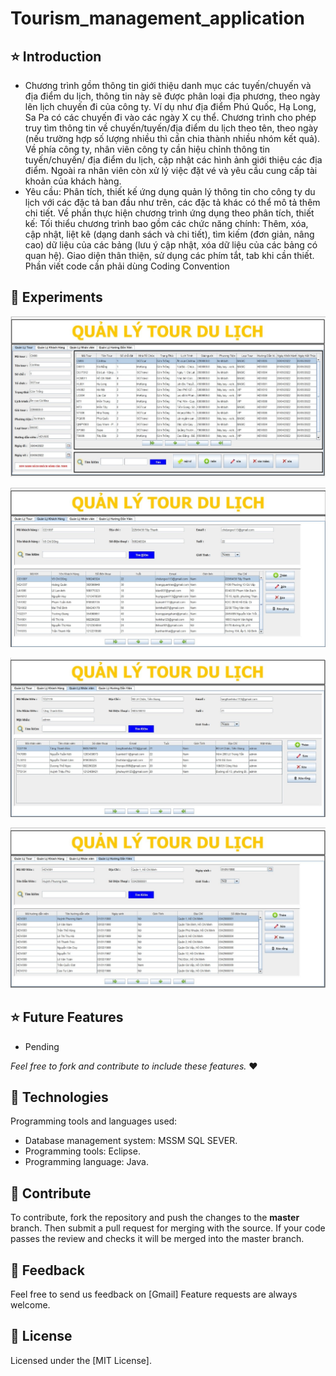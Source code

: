 # Tourism_management_application
## ⭐ Introduction
-   Chương trình gồm thông tin giới thiệu danh mục các tuyến/chuyến và địa điểm du lịch, 
thông tin này sẽ được phân loại địa phương, theo ngày lên lịch chuyến đi của công ty. 
Ví dụ như địa điểm Phú Quốc, Hạ Long, Sa Pa có các chuyến đi vào các ngày X cụ thể.
Chương trình cho phép truy tìm thông tin về chuyến/tuyến/địa điểm du lịch theo tên, 
theo ngày (nếu trường hợp số lượng nhiều thì cần chia thành nhiều nhóm kết quả). 
Về phía công ty, nhân viên công ty cần hiệu chỉnh thông tin tuyến/chuyến/ địa điểm du 
lịch, cập nhật các hình ảnh giới thiệu các địa điểm. Ngoài ra nhân viên còn xử lý việc 
đặt vé và yêu cầu cung cấp tài khoản của khách hàng.
-   Yêu cầu: 
 Phân tích, thiết kế ứng dụng quản lý thông tin cho công ty du lịch với các đặc tả
ban đầu như trên, các đặc tả khác có thể mô tả thêm chi tiết. 
 Về phần thực hiện chương trình ứng dụng theo phân tích, thiết kế: 
 Tối thiểu chương trình bao gồm các chức năng chính: Thêm, xóa, cập nhật, 
liệt kê (dạng danh sách và chi tiết), tìm kiếm (đơn giản, nâng cao) dữ liệu của 
các bảng (lưu ý cập nhật, xóa dữ liệu của các bảng có quan hệ).
 Giao diện thân thiện, sử dụng các phím tắt, tab khi cần thiết.
 Phần viết code cần phải dùng Coding Convention

##  🤝 Experiments

![](./docs/m1.jpg)  

![](./docs/m2.jpg) 

![](./docs/m3.jpg) 

![](./docs/m4.jpg) 

## ⭐ Future Features

-   Pending

_Feel free to fork and contribute to include these features._ ❤︎

## 🚀 Technologies

 Programming tools and languages used:
  -   Database management system: MSSM SQL SEVER.
  -   Programming tools: Eclipse.
  -   Programming language: Java.

## 🤝 Contribute

To contribute, fork the repository and push the changes to the **master** branch. Then submit a pull request for merging with the source. If your code passes the review and checks it will be merged into the master branch.

## 💬 Feedback

Feel free to send us feedback on [Gmail] Feature requests are always welcome.

## 📝 License

Licensed under the [MIT License].

